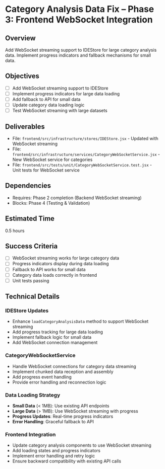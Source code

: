 # Category Analysis Data Fix – Phase 3: Frontend WebSocket Integration

## Overview
Add WebSocket streaming support to IDEStore for large category analysis data. Implement progress indicators and fallback mechanisms for small data.

## Objectives
- [ ] Add WebSocket streaming support to IDEStore
- [ ] Implement progress indicators for large data loading
- [ ] Add fallback to API for small data
- [ ] Update category data loading logic
- [ ] Test WebSocket streaming with large datasets

## Deliverables
- File: `frontend/src/infrastructure/stores/IDEStore.jsx` - Updated with WebSocket streaming
- File: `frontend/src/infrastructure/services/CategoryWebSocketService.jsx` - New WebSocket service for categories
- File: `frontend/src/tests/unit/CategoryWebSocketService.test.jsx` - Unit tests for WebSocket service

## Dependencies
- Requires: Phase 2 completion (Backend WebSocket streaming)
- Blocks: Phase 4 (Testing & Validation)

## Estimated Time
0.5 hours

## Success Criteria
- [ ] WebSocket streaming works for large category data
- [ ] Progress indicators display during data loading
- [ ] Fallback to API works for small data
- [ ] Category data loads correctly in frontend
- [ ] Unit tests passing

## Technical Details

### IDEStore Updates
- Enhance `loadCategoryAnalysisData` method to support WebSocket streaming
- Add progress tracking for large data loading
- Implement fallback logic for small data
- Add WebSocket connection management

### CategoryWebSocketService
- Handle WebSocket connections for category data streaming
- Implement chunked data reception and assembly
- Add progress event handling
- Provide error handling and reconnection logic

### Data Loading Strategy
- **Small Data** (< 1MB): Use existing API endpoints
- **Large Data** (> 1MB): Use WebSocket streaming with progress
- **Progress Updates**: Real-time progress indicators
- **Error Handling**: Graceful fallback to API

### Frontend Integration
- Update category analysis components to use WebSocket streaming
- Add loading states and progress indicators
- Implement error handling and retry logic
- Ensure backward compatibility with existing API calls 